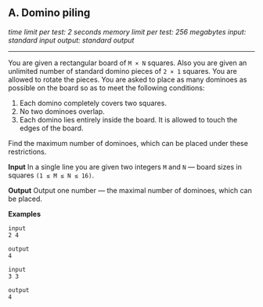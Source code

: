 ## A. Domino piling
_time limit per test: 2 seconds_
_memory limit per test: 256 megabytes_
_input: standard input_
_output: standard output_

---

You are given a rectangular board of `M × N` squares. Also you are given an unlimited number of standard domino pieces of `2 × 1` squares. You are allowed to rotate the pieces. You are asked to place as many dominoes as possible on the board so as to meet the following conditions:


1. Each domino completely covers two squares.
2. No two dominoes overlap.
3. Each domino lies entirely inside the board. It is allowed to touch the edges of the board.

Find the maximum number of dominoes, which can be placed under these restrictions.

**Input**
In a single line you are given two integers `M` and `N` — board sizes in squares `(1 ≤ M ≤ N ≤ 16)`.

**Output**
Output one number — the maximal number of dominoes, which can be placed.

**Examples**

```
input
2 4

output
4

input
3 3

output
4
```